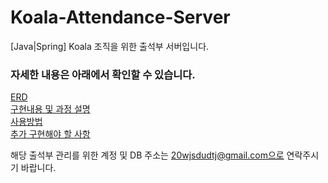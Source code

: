 # Koala-Attendance-Server
[Java|Spring] Koala 조직을 위한 출석부 서버입니다.

### 자세한 내용은 아래에서 확인할 수 있습니다.

[ERD](description/ERD.md)     
[구현내용 및 과정 설명](description/구현내용.md)   
[사용방법](description/사용방법.md)   
[추가 구현해야 할 사항](description/추가구현해야할사항.md)   


해당 출석부 관리를 위한 계정 및 DB 주소는 20wjsdudtj@gmail.com으로 연락주시기 바랍니다.
